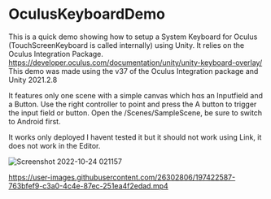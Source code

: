 # OculusKeyboardDemo
This is a quick demo showing how to setup a System Keyboard for Oculus (TouchScreenKeyboard is called internally) using Unity.
It relies on the Oculus Integration Package.
https://developer.oculus.com/documentation/unity/unity-keyboard-overlay/
This demo was made using the v37 of the Oculus Integration package and Unity 2021.2.8

It features only one scene with a simple canvas which hαs an Inputfield and a Button. 
Use the right controller to point and press the A button to trigger the input field or button.
Open the /Scenes/SampleScene, be sure to switch to Android first.

It works only deployed I havent tested it but it should not work using Link, it does not work in the Editor.

![Screenshot 2022-10-24 021157](https://user-images.githubusercontent.com/26302806/197422707-103bf03e-c8f8-4972-8ef5-f3133cf3b1f9.jpg)


https://user-images.githubusercontent.com/26302806/197422587-763bfef9-c3a0-4c4e-87ec-251ea4f2edad.mp4


